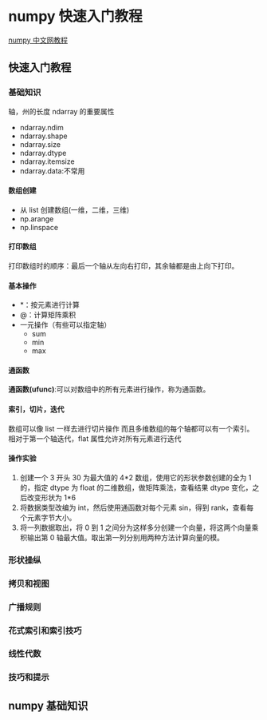 # numpy 快速入门教程

[numpy 中文网教程](https://www.numpy.org.cn/user/quickstart.html)

## 快速入门教程

### 基础知识

轴，州的长度
ndarray 的重要属性

- ndarray.ndim
- ndarray.shape
- ndarray.size
- ndarray.dtype
- ndarray.itemsize
- ndarray.data:不常用

#### 数组创建

- 从 list 创建数组(一维，二维，三维)
- np.arange
- np.linspace

#### 打印数组

打印数组时的顺序：最后一个轴从左向右打印，其余轴都是由上向下打印。

#### 基本操作

- \*：按元素进行计算
- @：计算矩阵乘积
- 一元操作（有些可以指定轴）
  - sum
  - min
  - max

#### 通函数

**通函数(ufunc)**:可以对数组中的所有元素进行操作，称为通函数。

#### 索引，切片，迭代

数组可以像 list 一样去进行切片操作
而且多维数组的每个轴都可以有一个索引。
相对于第一个轴迭代，flat 属性允许对所有元素进行迭代

#### 操作实验

1. 创建一个 3 开头 30 为最大值的 4\*2 数组，使用它的形状参数创建的全为 1 的，指定 dtype 为 float 的二维数组，做矩阵乘法，查看结果 dtype 变化，之后改变形状为 1\*6
2. 将数据类型改编为 int，然后使用通函数对每个元素 sin，得到 rank，查看每个元素字节大小。
3. 将一列数据取出，将 0 到 1 之间分为这样多分创建一个向量，将这两个向量乘积输出第 0 轴最大值。取出第一列分别用两种方法计算向量的模。

### 形状操纵

### 拷贝和视图

### 广播规则

### 花式索引和索引技巧

### 线性代数

### 技巧和提示

## numpy 基础知识
